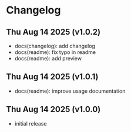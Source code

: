 # Changelog

## Thu Aug 14 2025 (v1.0.2)

- docs(changelog): add changelog
- docs(readme): fix typo in readme
- docs(readme): add preview

## Thu Aug 14 2025 (v1.0.1)

- docs(readme): improve usage documentation

## Thu Aug 14 2025 (v1.0.0)

- initial release
